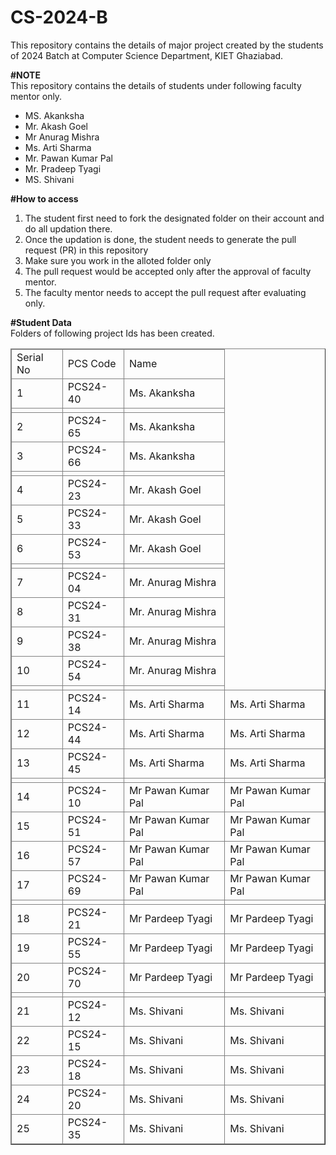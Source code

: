 # CS-2024-B
This repository contains the details of major project created by the students of 2024 Batch at Computer Science Department, KIET Ghaziabad.<br>

<b>#NOTE</b><br>
This repository contains the details of students under following faculty mentor only.<br>
<ul>
  <li>MS. Akanksha</li>
  <li>Mr. Akash Goel</li>
  <li>Mr Anurag Mishra</li>
  <li>Ms. Arti Sharma</li>
  <li>Mr. Pawan Kumar Pal</li>
  <li>Mr. Pradeep Tyagi</li>
  <li>MS. Shivani</li>
</ul>
  
<b>#How to access</b><br>
<ol>
  <li>The student first need to fork the designated folder on their account and do all updation there.</li>
  <li>Once the updation is done, the student needs to generate the pull request (PR) in this repository</li>
  <li>Make sure you work in the alloted folder only</li>
  <li>The pull request would be accepted only after the approval of faculty mentor.</li>
  <li>The faculty mentor needs to accept the pull request after evaluating only.</li>
 </ol>

<b>#Student Data</b><br>
Folders of following project Ids has been created.<br>
<table border="1">
  <thead>
    <tr>
  <td>Serial No</td>
  <td>PCS Code</td>
  <td>Name</td>
</tr>

<tr>
  <td>1</td>
  <td>PCS24-40</td>
  <td>Ms. Akanksha</td>
</tr>

<tr>
  <td></td>
  <td></td>
  <td></td>
</tr>

<tr>
  <td>2</td>
  <td>PCS24-65</td>
  <td>Ms. Akanksha</td>
</tr>

<tr>
  <td>3</td>
  <td>PCS24-66</td>
  <td>Ms. Akanksha</td>
</tr>

<tr>
  <td></td>
  <td></td>
  <td></td>
</tr>

<tr>
  <td>4</td>
  <td>PCS24-23</td>
  <td>Mr. Akash Goel</td>
</tr>

<tr>
  <td>5</td>
  <td>PCS24-33</td>
  <td>Mr. Akash Goel</td>
</tr>

<tr>
  <td>6</td>
  <td>PCS24-53</td>
  <td>Mr. Akash Goel</td>
</tr>

<tr>
  <td></td>
  <td></td>
  <td></td>
</tr>

<tr>
  <td>7</td>
  <td>PCS24-04</td>
  <td>Mr. Anurag Mishra</td>
</tr>

<tr>
  <td>8</td>
  <td>PCS24-31</td>
  <td>Mr. Anurag Mishra</td>
</tr>

<tr>
  <td>9</td>
  <td>PCS24-38</td>
  <td>Mr. Anurag Mishra</td>
</tr>

<tr>
  <td>10</td>
  <td>PCS24-54</td>
  <td>Mr. Anurag Mishra</td>
</tr>

<tr>
  <td></td>
  <td></td>
  <td></td>
</tr>
<tr>
    <td>11</td>
    <td>PCS24-14</td>
    <td>Ms. Arti Sharma</td>
    <td>Ms. Arti Sharma</td>
</tr>

<tr>
    <td>12</td>
    <td>PCS24-44</td>
    <td>Ms. Arti Sharma</td>
    <td>Ms. Arti Sharma</td>
</tr>

<tr>
    <td>13</td>
    <td>PCS24-45</td>
    <td>Ms. Arti Sharma</td>
    <td>Ms. Arti Sharma</td>
</tr>

<tr>
  <td></td>
  <td></td>
  <td></td>
</tr>
<tr>
    <td>14</td>
    <td>PCS24-10</td>
    <td>Mr Pawan Kumar Pal</td>
    <td>Mr Pawan Kumar Pal</td>
</tr>

<tr>
    <td>15</td>
    <td>PCS24-51</td>
    <td>Mr Pawan Kumar Pal</td>
    <td>Mr Pawan Kumar Pal</td>
</tr>

<tr>
    <td>16</td>
    <td>PCS24-57</td>
    <td>Mr Pawan Kumar Pal</td>
    <td>Mr Pawan Kumar Pal</td>
</tr>

<tr>
    <td>17</td>
    <td>PCS24-69</td>
    <td>Mr Pawan Kumar Pal</td>
    <td>Mr Pawan Kumar Pal</td>
</tr>

<tr>
  <td></td>
  <td></td>
  <td></td>
</tr>
<tr>
    <td>18</td>
    <td>PCS24-21</td>
    <td>Mr Pardeep Tyagi</td>
    <td>Mr Pardeep Tyagi</td>
</tr>

<tr>
    <td>19</td>
    <td>PCS24-55</td>
    <td>Mr Pardeep Tyagi</td>
    <td>Mr Pardeep Tyagi</td>
</tr>

<tr>
    <td>20</td>
    <td>PCS24-70</td>
    <td>Mr Pardeep Tyagi</td>
    <td>Mr Pardeep Tyagi</td>
</tr>

<tr>
  <td></td>
  <td></td>
  <td></td>
</tr>
<tr>
    <td>21</td>
    <td>PCS24-12</td>
    <td>Ms. Shivani</td>
    <td>Ms. Shivani</td>
</tr>

<tr>
    <td>22</td>
    <td>PCS24-15</td>
    <td>Ms. Shivani</td>
    <td>Ms. Shivani</td>
</tr>

<tr>
    <td>23</td>
    <td>PCS24-18</td>
    <td>Ms. Shivani</td>
    <td>Ms. Shivani</td>
</tr>

<tr>
    <td>24</td>
    <td>PCS24-20</td>
    <td>Ms. Shivani</td>
    <td>Ms. Shivani</td>
</tr>

<tr>
    <td>25</td>
    <td>PCS24-35</td>
    <td>Ms. Shivani</td>
    <td>Ms. Shivani</td>
</tr>

    
  <tbody>
  

  </tbody>
</table>
